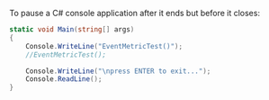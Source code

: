 To pause a C# console application after it ends but before it closes:

```cs
static void Main(string[] args)
{
    Console.WriteLine("EventMetricTest()");
    //EventMetricTest();

    Console.WriteLine("\npress ENTER to exit...");
    Console.ReadLine();
}

```
